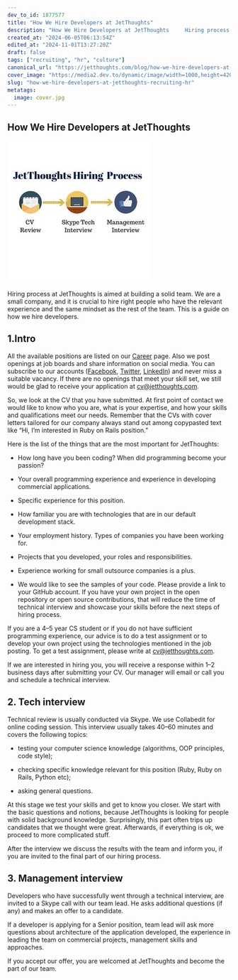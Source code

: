 ```yaml
---
dev_to_id: 1877577
title: "How We Hire Developers at JetThoughts"
description: "How We Hire Developers at JetThoughts     Hiring process at JetThoughts is aimed at building..."
created_at: "2024-06-05T06:13:54Z"
edited_at: "2024-11-01T13:27:20Z"
draft: false
tags: ["recruiting", "hr", "culture"]
canonical_url: "https://jetthoughts.com/blog/how-we-hire-developers-at-jetthoughts-recruiting-hr/"
cover_image: "https://media2.dev.to/dynamic/image/width=1000,height=420,fit=cover,gravity=auto,format=auto/https%3A%2F%2Fraw.githubusercontent.com%2Fjetthoughts%2Fjetthoughts.github.io%2Fmaster%2Fstatic%2Fassets%2Fimg%2Fblog%2Fhow-we-hire-developers-at-jetthoughts-recruiting-hr%2Ffile_0.jpg"
slug: "how-we-hire-developers-at-jetthoughts-recruiting-hr"
metatags:
  image: cover.jpg
---
```


## How We Hire Developers at JetThoughts

![](file_0.jpg)

Hiring process at JetThoughts is aimed at building a solid team. We are a small company, and it is crucial to hire right people who have the relevant experience and the same mindset as the rest of the team. This is a guide on how we hire developers.

## 1.Intro

All the available positions are listed on our [Career](http://www.jetthoughts.com/career.html) page. Also we post openings at job boards and share information on social media. You can subscribe to our accounts ([Facebook](https://www.facebook.com/jetthoughts), [Twitter](https://twitter.com/jetthoughts), [LinkedIn](https://www.linkedin.com/company/jetthoughts)) and never miss a suitable vacancy. If there are no openings that meet your skill set, we still would be glad to receive your application at [cv@jetthoughts.com](mailto:cv@jetthoughts.com).

So, we look at the CV that you have submitted. At first point of contact we would like to know who you are, what is your expertise, and how your skills and qualifications meet our needs. Remember that the CVs with cover letters tailored for our company always stand out among copypasted text like “Hi, I’m interested in Ruby on Rails position.”

Here is the list of the things that are the most important for JetThoughts:

* How long have you been coding? When did programming become your passion?

* Your overall programming experience and experience in developing commercial applications.

* Specific experience for this position.

* How familiar you are with technologies that are in our default development stack.

* Your employment history. Types of companies you have been working for.

* Projects that you developed, your roles and responsibilities.

* Experience working for small outsource companies is a plus.

* We would like to see the samples of your code. Please provide a link to your GitHub account. If you have your own project in the open repository or open source contributions, that will reduce the time of technical interview and showcase your skills before the next steps of hiring process.

If you are a 4–5 year CS student or if you do not have sufficient programming experience, our advice is to do a test assignment or to develop your own project using the technologies mentioned in the job posting. To get a test assignment, please write at [cv@jetthoughts.com](mailto:cv@jetthoughts.com).

If we are interested in hiring you, you will receive a response within 1–2 business days after submitting your CV. Our manager will email or call you and schedule a technical interview.

## 2. Tech interview

Technical review is usually conducted via Skype. We use Collabedit for online coding session. This interview usually takes 40–60 minutes and covers the following topics:

* testing your computer science knowledge (algorithms, OOP principles, code style);

* checking specific knowledge relevant for this position (Ruby, Ruby on Rails, Python etc);

* asking general questions.

At this stage we test your skills and get to know you closer. We start with the basic questions and notions, because JetThoughts is looking for people with solid background knowledge. Surprisingly, this part often trips up candidates that we thought were great. Afterwards, if everything is ok, we proceed to more complicated stuff.

After the interview we discuss the results with the team and inform you, if you are invited to the final part of our hiring process.

## 3. Management interview

Developers who have successfully went through a technical interview, are invited to a Skype call with our team lead. He asks additional questions (if any) and makes an offer to a candidate.

If a developer is applying for a Senior position, team lead will ask more questions about architecture of the application developed, the experience in leading the team on commercial projects, management skills and approaches.

If you accept our offer, you are welcomed at JetThoughts and become the part of our team.

